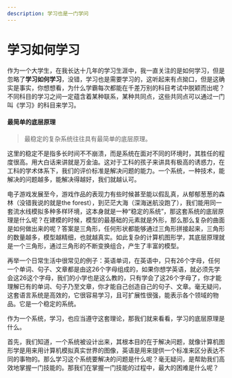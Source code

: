 ```yaml
---
description: 学习也是一门学问
---
```


# 学习如何学习

作为一个大学生，在我长达十几年的学习生涯中，我一直关注的是如何学习，但是忽略了**学习如何学习**，没错，学习也是需要学习的，这听起来有点拗口，但是这确实是事实，你想想看，为什么学霸每次都能在千差万别的科目考试中脱颖而出呢？不同科目的学习之间一定蕴含着某种联系，某种共同点，这些共同点可以通过一门叫《学习》的科目来学习。

#### 最简单的底层原理

> 最稳定的复杂系统往往具有最简单的底层原理。

这里的稳定不是指多长时间不不崩溃，而是系统在面对不同的环境时，其胜任的程度很高。用大白话来讲就是万金油。这对于工科的孩子来讲具有极高的诱惑力，在工科的学术体系下，我们的评价标准是解决问题的能力。一个系统，一种技术，能解决的问题越多，能解决得越好，我们就越认可。

电子游戏发展至今，游戏作品的表现力有些时候甚至能以假乱真，从郁郁葱葱的森林（没错我说的就是the forest），到茫茫大海（深海迷航没跑了），我们能用同一套流水线模拟多种多样环境，这本身就是一种“稳定的系统”，那这套系统的底层原理是什么呢？在建模的时候，模型的最基础的元素就是外形，那么那么复杂的曲面是如何做出来的呢？答案是三角形，任何形状都能够通过三角形拼接起来，三角形的数量越多，模型越精细，也就越真实。如此复杂的计算机图形学，其底层原理就是一个三角形，通过三角形的不断变换组合，产生了丰富的模型。

再举一个日常生活中很常见的例子：英语单词，在英语中，只有26个字母，任何一个单词、句子、文章都是由这26个字母组成的，如果你想学英语，就必须先学会这26这个字母，我们的小学也是这么教的，只有学会了这26个字母了，你才能理解已有的单词、句子乃至文章，你才能自己创造自己的句子、文章。毫无疑问，这套语言系统是高效的，它很容易学习，且可扩展性很强，能表示各个领域的物品。它是一个稳定的系统。

作为一个系统，学习，也应当遵守这套理论，那我们就来看看，学习的底层原理是什么。

首先，我们知道，一个系统被设计出来，其根本目的在于解决问题，就像计算机图形学是用来用计算机模拟真实世界的图像，英语是用来提供一个标准来区分表达不同的事物的。那么学习这个系统要解决的问题是什么呢？毫无疑问，是帮助我们高效地掌握一门技能的。那我们在掌握一门技能的过程中，最大的困难是什么呢？

